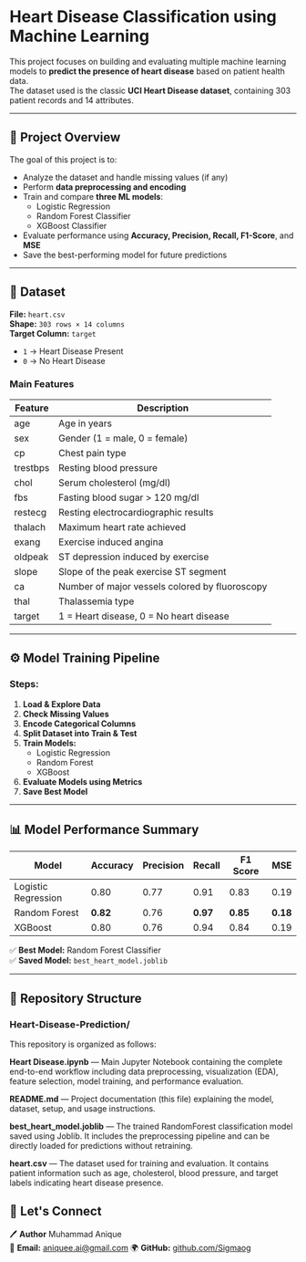 #  Heart Disease Classification using Machine Learning

This project focuses on building and evaluating multiple machine learning models to **predict the presence of heart disease** based on patient health data.  
The dataset used is the classic **UCI Heart Disease dataset**, containing 303 patient records and 14 attributes.

---

## 🚀 Project Overview

The goal of this project is to:
- Analyze the dataset and handle missing values (if any)
- Perform **data preprocessing and encoding**
- Train and compare **three ML models**:
  - Logistic Regression  
  - Random Forest Classifier  
  - XGBoost Classifier  
- Evaluate performance using **Accuracy, Precision, Recall, F1-Score**, and **MSE**
- Save the best-performing model for future predictions

---

## 🧩 Dataset

**File:** `heart.csv`  
**Shape:** `303 rows × 14 columns`  
**Target Column:** `target`  
- `1` → Heart Disease Present  
- `0` → No Heart Disease  

### Main Features
| Feature | Description |
|----------|-------------|
| age | Age in years |
| sex | Gender (1 = male, 0 = female) |
| cp | Chest pain type |
| trestbps | Resting blood pressure |
| chol | Serum cholesterol (mg/dl) |
| fbs | Fasting blood sugar > 120 mg/dl |
| restecg | Resting electrocardiographic results |
| thalach | Maximum heart rate achieved |
| exang | Exercise induced angina |
| oldpeak | ST depression induced by exercise |
| slope | Slope of the peak exercise ST segment |
| ca | Number of major vessels colored by fluoroscopy |
| thal | Thalassemia type |
| target | 1 = Heart disease, 0 = No heart disease |

---

## ⚙️ Model Training Pipeline

### Steps:
1. **Load & Explore Data**
2. **Check Missing Values**
3. **Encode Categorical Columns**
4. **Split Dataset into Train & Test**
5. **Train Models:**
   - Logistic Regression
   - Random Forest
   - XGBoost
6. **Evaluate Models using Metrics**
7. **Save Best Model**

---

## 📊 Model Performance Summary

| Model | Accuracy | Precision | Recall | F1 Score | MSE |
|--------|-----------|------------|---------|----------|------|
| Logistic Regression | 0.80 | 0.77 | 0.91 | 0.83 | 0.19 |
| Random Forest | **0.82** | 0.76 | **0.97** | **0.85** | **0.18** |
| XGBoost | 0.80 | 0.76 | 0.94 | 0.84 | 0.19 |

✅ **Best Model:** Random Forest Classifier  
✅ **Saved Model:** `best_heart_model.joblib`

---

## 📂 Repository Structure 

### Heart-Disease-Prediction/

This repository is organized as follows:

**Heart Disease.ipynb** — Main Jupyter Notebook containing the complete end-to-end workflow including data preprocessing, visualization (EDA), feature selection, model training, and performance evaluation.

**README.md** — Project documentation (this file) explaining the model, dataset, setup, and usage instructions.

**best_heart_model.joblib** — The trained RandomForest classification model saved using Joblib. It includes the preprocessing pipeline and can be directly loaded for predictions without retraining.

**heart.csv** — The dataset used for training and evaluation. It contains patient information such as age, cholesterol, blood pressure, and target labels indicating heart disease presence.



## 🤝 Let's Connect
🖊️ **Author** Muhammad Anique       
📧 **Email:** aniquee.ai@gmail.com   🌍 **GitHub:** [github.com/Sigmaog](https://github.com/Sigmaog)

